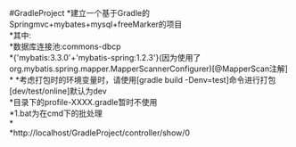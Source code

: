 #GradleProject
*建立一个基于Gradle的Springmvc+mybates+mysql+freeMarker的项目<br/>
*其中:<br/>
*数据库连接池:commons-dbcp<br/>
*{'mybatis:3.3.0'+'mybatis-spring:1.2.3'}(因为使用了org.mybatis.spring.mapper.MapperScannerConfigurer)[@MapperScan注解]<br/>
*
*考虑打包时的环境变量时，请使用[gradle build -Denv=test]命令进行打包[dev/test/online]默认为dev<br/>
*目录下的profile-XXXX.gradle暂时不使用<br/>
*1.bat为在cmd下的批处理<br/>
*<br/>
*http://localhost/GradleProject/controller/show/0<br/>